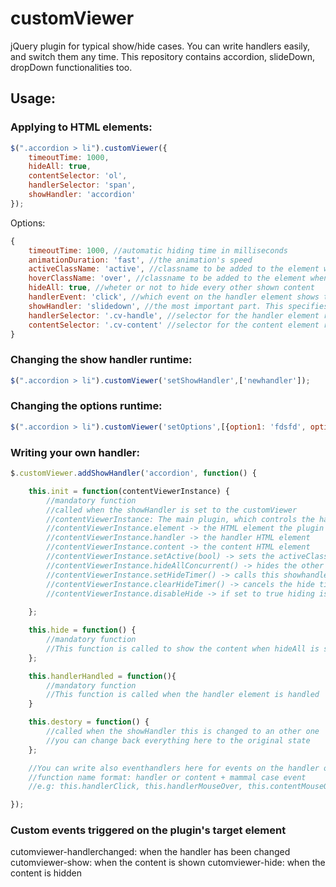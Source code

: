 customViewer
============

jQuery plugin for typical show/hide cases. You can write handlers easily, and switch them any time. This repository contains accordion, slideDown, dropDown functionalities too.

## Usage: 
### Applying to HTML elements:

```javascript
$(".accordion > li").customViewer({
	timeoutTime: 1000,
	hideAll: true,
	contentSelector: 'ol',
	handlerSelector: 'span',
	showHandler: 'accordion'
});
```

Options:

```javascript
{
	timeoutTime: 1000, //automatic hiding time in milliseconds
	animationDuration: 'fast', //the animation's speed
	activeClassName: 'active', //classname to be added to the element when showed
	hoverClassName: 'over', //classname to be added to the element when the mouse is over
	hideAll: true, //wheter or not to hide every other shown content
	handlerEvent: 'click', //which event on the handler element shows the content
	showHandler: 'slidedown', //the most important part. This specifies the showHandler. possible values: null/accordion/dropdown/slidedown
	handlerSelector: '.cv-handle', //selector for the handler element relative to the parent.
	contentSelector: '.cv-content' //selector for the content element relative to the parent.
}
```

### Changing the show handler runtime:

```javascript
$(".accordion > li").customViewer('setShowHandler',['newhandler']);
```

### Changing the options runtime:

```javascript
$(".accordion > li").customViewer('setOptions',[{option1: 'fdsfd', option2: 'fsdfds'}]);
```

### Writing your own handler:

```javascript
$.customViewer.addShowHandler('accordion', function() {

	this.init = function(contentViewerInstance) {
		//mandatory function
		//called when the showHandler is set to the customViewer
		//contentViewerInstance: The main plugin, which controls the handler
		//contentViewerInstance.element -> the HTML element the plugin is applied to
		//contentViewerInstance.handler -> the handler HTML element
		//contentViewerInstance.content -> the content HTML element
		//contentViewerInstance.setActive(bool) -> sets the activeClassName and fire events
		//contentViewerInstance.hideAllConcurrent() -> hides the other instances if hidAll option is true
		//contentViewerInstance.setHideTimer() -> calls this showhandlers hide() function after options.timeoutTime
		//contentViewerInstance.clearHideTimer() -> cancels the hide timer.
		//contentViewerInstance.disableHide -> if set to true hiding is disabled (you must handle it in your showHandler)
		
	};

	this.hide = function() {
		//mandatory function
		//This function is called to show the content when hideAll is set to true
	};

	this.handlerHandled = function(){
		//mandatory function
		//This function is called when the handler element is handled
	}

	this.destory = function() {
		//called when the showHandler this is changed to an other one
		//you can change back everything here to the original state
	};

	//You can write also eventhandlers here for events on the handler or the content element
	//function name format: handler or content + mammal case event
	//e.g: this.handlerClick, this.handlerMouseOver, this.contentMouseOut...

});
```

### Custom events triggered on the plugin's target element

cutomviewer-handlerchanged: when the handler has been changed
cutomviewer-show: when the content is shown
cutomviewer-hide: when the content is hidden

